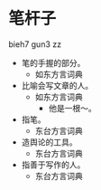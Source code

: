 # 笔杆子
bieh7 gun3 zz
+ 笔的手握的部分。
  * 如东方言词典
+ 比喻会写文章的人。
  * 如东方言词典
    - 他是一根～。
+ 指笔。
  * 东台方言词典
+ 造舆论的工具。
  * 东台方言词典
+ 指善于写作的人。
  * 东台方言词典
